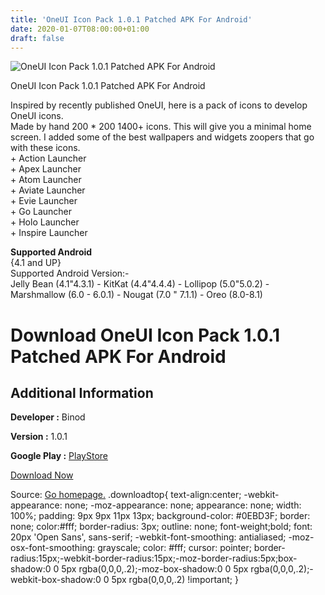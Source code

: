 ```yaml
---
title: 'OneUI Icon Pack 1.0.1 Patched APK For Android'
date: 2020-01-07T08:00:00+01:00
draft: false
---
```


![OneUI Icon Pack 1.0.1 Patched APK For Android](https://i1.wp.com/apkhome.net/wp-content/uploads/2018/12/OneUI-Icon-Pack-1.0.1.png "OneUI Icon Pack 1.0.1 Patched APK For Android")

  

OneUI Icon Pack 1.0.1 Patched APK For Android

Inspired by recently published OneUI, here is a pack of icons to develop OneUI icons.  
Made by hand 200 \* 200 1400+ icons. This will give you a minimal home screen. I added some of the best wallpapers and widgets zoopers that go with these icons.  
\+ Action Launcher  
\+ Apex Launcher  
\+ Atom Launcher  
\+ Aviate Launcher  
\+ Evie Launcher  
\+ Go Launcher  
\+ Holo Launcher  
\+ Inspire Launcher

**Supported Android**  
{4.1 and UP}  
Supported Android Version:-  
Jelly Bean (4.1"4.3.1) - KitKat (4.4"4.4.4) - Lollipop (5.0"5.0.2) - Marshmallow (6.0 - 6.0.1) - Nougat (7.0 " 7.1.1) - Oreo (8.0-8.1)

Download OneUI Icon Pack 1.0.1 Patched APK For Android
======================================================

Additional Information
----------------------

**Developer :** Binod

**Version :** 1.0.1

**Google Play :** [PlayStore](https://play.google.com/store/apps/details?id=hastamev.oneui.com)

  

[Download Now](https://store4app.co/post/oneui-icon-pack-1-0-1-patched-apk-for-android_1573671854)

  
Source: [Go homepage.](https://store4app.co/post/oneui-icon-pack-1-0-1-patched-apk-for-android_1573671854) .downloadtop{ text-align:center; -webkit-appearance: none; -moz-appearance: none; appearance: none; width: 100%; padding: 9px 9px 11px 13px; background-color: #0EBD3F; border: none; color:#fff; border-radius: 3px; outline: none; font-weight;bold; font: 20px 'Open Sans', sans-serif; -webkit-font-smoothing: antialiased; -moz-osx-font-smoothing: grayscale; color: #fff; cursor: pointer; border-radius:15px;-webkit-border-radius:15px;-moz-border-radius:5px;box-shadow:0 0 5px rgba(0,0,0,.2);-moz-box-shadow:0 0 5px rgba(0,0,0,.2);-webkit-box-shadow:0 0 5px rgba(0,0,0,.2) !important; }